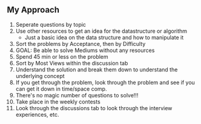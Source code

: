 ## My Approach

1. Seperate questions by topic  
2. Use other resources to get an idea for the datastructure or algorithm  
	- Just a basic idea on the data structure and how to manipulate it  
3. Sort the problems by Acceptance, then by Difficulty  
4. GOAL: Be able to solve Mediums without any resources  
5. Spend 45 min or less on the problem  
6. Sort by Most Views within the discussion tab  
7. Understand the solution and break them down to understand the underlying concept  
8. If you get through the problem, look through the problem and see if you can get it down in time/space comp.  
9. There's no magic number of questions to solve!!!  
10. Take place in the weekly contests  
11. Look through the discussions tab to look through the interview experiences, etc.   
